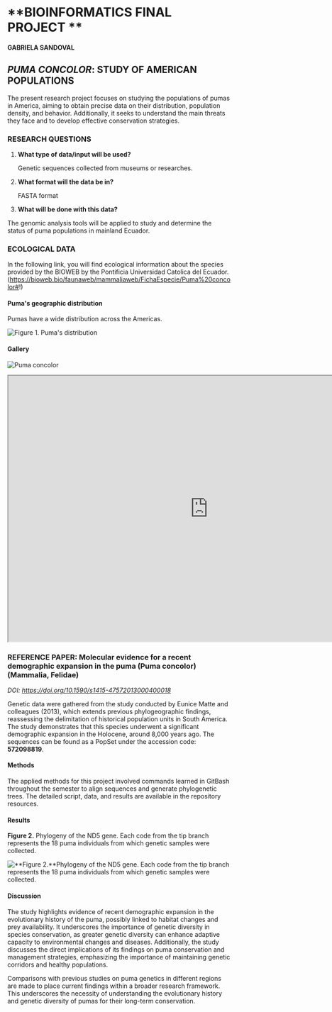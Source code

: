 # **BIOINFORMATICS FINAL PROJECT **

#### GABRIELA SANDOVAL

## *PUMA CONCOLOR*: STUDY OF AMERICAN POPULATIONS 

The present research project focuses on studying the populations of pumas in America, aiming to obtain precise data on their distribution, population density, and behavior. Additionally, it seeks to understand the main threats they face and to develop effective conservation strategies.

### RESEARCH QUESTIONS

1. **What type of data/input will be used?** 

    Genetic sequences collected from museums or researches.

2. **What format will the data be in?** 

    FASTA format

3. **What will be done with this data?**

  The genomic analysis tools will be applied to study and determine the status of puma       populations in mainland Ecuador.


### ECOLOGICAL DATA

In the following link, you will find ecological information about the species provided by the BIOWEB by the Pontificia Universidad Catolica del Ecuador.
(https://bioweb.bio/faunaweb/mammaliaweb/FichaEspecie/Puma%20concolor#!)

#### Puma's geographic distribution

Pumas have a wide distribution across the Americas. 

![**Figure 1.** Puma's distribution](https://animalandia.educa.madrid.org/mapas/p/puma.jpg)


#### Gallery


![Puma concolor](https://sierranevadafoundation.org/wp-content/uploads/2022/07/mountain-lion.jpg)



<iframe src="https://www.youtube.com/embed/bwuBDlAWUvI?si=tLKgpqcX5q6S-V1z"data-external= "1" width="900" height="600"> </iframe> 


### REFERENCE PAPER: **Molecular evidence for a recent demographic expansion in the puma (Puma concolor) (Mammalia, Felidae)**

*DOI: https://doi.org/10.1590/s1415-47572013000400018* 

Genetic data were gathered from the study conducted by Eunice Matte and colleagues (2013), which extends previous phylogeographic findings, reassessing the delimitation of historical population units in South America. The study demonstrates that this species underwent a significant demographic expansion in the Holocene, around 8,000 years ago. The sequences can be found as a PopSet under the accession code: **572098819**.


#### **Methods**

The applied methods for this project involved commands learned in GitBash throughout the semester to align sequences and generate phylogenetic trees. The detailed script, data, and results are available in the repository resources.

#### **Results**
**Figure 2.** Phylogeny of the ND5 gene. Each code from the tip branch represents the 18 puma individuals from which genetic samples were collected.

![**Figure 2.**Phylogeny of the ND5 gene. Each code from the tip branch represents the 18 puma individuals from which genetic samples were collected.](https://raw.githubusercontent.com/gabyophytae/Proyecto-Final-Pumas-Bioinformatica/main/Resultados/Filogenia%20pumas.tree.jpg)

#### **Discussion**

The study highlights evidence of recent demographic expansion in the evolutionary history of the puma, possibly linked to habitat changes and prey availability. It underscores the importance of genetic diversity in species conservation, as greater genetic diversity can enhance adaptive capacity to environmental changes and diseases. Additionally, the study discusses the direct implications of its findings on puma conservation and management strategies, emphasizing the importance of maintaining genetic corridors and healthy populations.

Comparisons with previous studies on puma genetics in different regions are made to place current findings within a broader research framework. This underscores the necessity of understanding the evolutionary history and genetic diversity of pumas for their long-term conservation.
